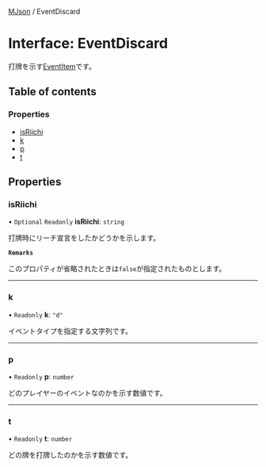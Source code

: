 [MJson](../modules.md) / EventDiscard

# Interface: EventDiscard

打牌を示す[EventItem](../modules.md#eventitem)です。

## Table of contents

### Properties

- [isRiichi](EventDiscard.md#isriichi)
- [k](EventDiscard.md#k)
- [p](EventDiscard.md#p)
- [t](EventDiscard.md#t)

## Properties

### isRiichi

• `Optional` `Readonly` **isRiichi**: `string`

打牌時にリーチ宣言をしたかどうかを示します。

**`Remarks`**

このプロパティが省略されたときは`false`が指定されたものとします。

___

### k

• `Readonly` **k**: ``"d"``

イベントタイプを指定する文字列です。

___

### p

• `Readonly` **p**: `number`

どのプレイヤーのイベントなのかを示す数値です。

___

### t

• `Readonly` **t**: `number`

どの牌を打牌したのかを示す数値です。
